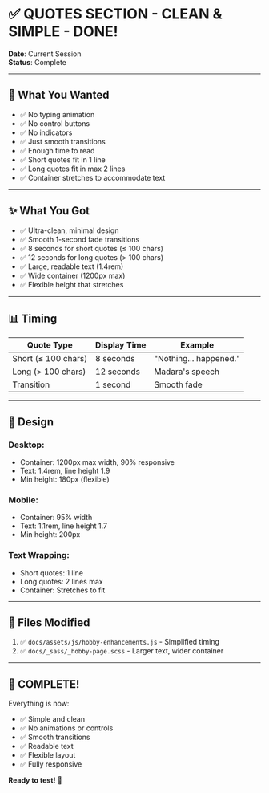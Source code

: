 # ✅ QUOTES SECTION - CLEAN & SIMPLE - DONE!

**Date**: Current Session  
**Status**: Complete

---

## 🎯 What You Wanted

- ✅ No typing animation
- ✅ No control buttons
- ✅ No indicators
- ✅ Just smooth transitions
- ✅ Enough time to read
- ✅ Short quotes fit in 1 line
- ✅ Long quotes fit in max 2 lines
- ✅ Container stretches to accommodate text

---

## ✨ What You Got

- ✅ Ultra-clean, minimal design
- ✅ Smooth 1-second fade transitions
- ✅ 8 seconds for short quotes (≤ 100 chars)
- ✅ 12 seconds for long quotes (> 100 chars)
- ✅ Large, readable text (1.4rem)
- ✅ Wide container (1200px max)
- ✅ Flexible height that stretches

---

## 📊 Timing

| Quote Type | Display Time | Example |
|-----------|--------------|---------|
| Short (≤ 100 chars) | 8 seconds | "Nothing... happened." |
| Long (> 100 chars) | 12 seconds | Madara's speech |
| Transition | 1 second | Smooth fade |

---

## 🎨 Design

### **Desktop**:
- Container: 1200px max width, 90% responsive
- Text: 1.4rem, line height 1.9
- Min height: 180px (flexible)

### **Mobile**:
- Container: 95% width
- Text: 1.1rem, line height 1.7
- Min height: 200px

### **Text Wrapping**:
- Short quotes: 1 line
- Long quotes: 2 lines max
- Container: Stretches to fit

---

## 📁 Files Modified

1. ✅ `docs/assets/js/hobby-enhancements.js` - Simplified timing
2. ✅ `docs/_sass/_hobby-page.scss` - Larger text, wider container

---

## 🎉 COMPLETE!

Everything is now:
- ✅ Simple and clean
- ✅ No animations or controls
- ✅ Smooth transitions
- ✅ Readable text
- ✅ Flexible layout
- ✅ Fully responsive

**Ready to test!** 🚀

